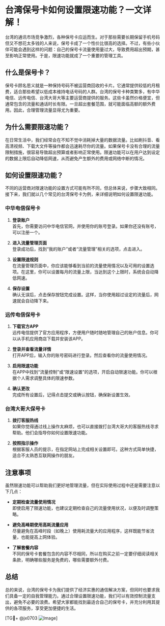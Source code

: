 # 台湾保号卡如何设置限速功能？一文详解！

台湾的通讯市场竞争激烈，各种保号卡应运而生。对于那些需要长期保留手机号码但又不想花太多钱的人来说，保号卡成了一个性价比很高的选择。不过，有些小伙伴可能会遇到这样的问题：自己的保号卡流量使用量过大，导致费用超出预期，甚至影响正常使用。于是，限速功能就成了一个重要的管理工具。

## 什么是保号卡？

保号卡顾名思义就是一种保持号码不被运营商回收的卡片。它通常提供较低的月租费，适合那些希望以低成本维持电话号码的人群。台湾的保号卡种类繁多，有中华电信、远传电信、台湾大哥大等主要运营商提供的服务。这些卡虽然价格便宜，但通常包含的流量和通话时长有限。一旦超出套餐范围，就可能面临高额的额外费用。因此，合理管理流量显得尤为重要。

## 为什么需要限速功能？

在日常生活中，我们经常会在不知不觉中消耗掉大量的数据流量。比如刷抖音、看高清视频、下载大文件等操作都会迅速耗尽你的流量。如果保号卡没有合理的流量限制措施，很容易导致超出预算或者影响正常使用。限速功能可以在用户达到设定的数据上限后自动降低网速，从而避免产生额外的费用或网络中断的情况。

## 如何设置限速功能？

不同的运营商对限速功能的设置方式可能有所不同，但总体来说，步骤大致相同。接下来，我们就以几个常见的台湾保号卡为例，来详细说明如何设置限速功能。

### 中华电信保号卡

1. **登录账户**  
   首先，你需要访问中华电信官网，并使用你的账号登录。如果你还没有账号，可以注册一个。

2. **进入流量管理页面**  
   登录成功后，找到“我的账户”或者“流量管理”相关的选项，点击进入。

3. **设置限速规则**  
   在流量管理页面中，你应该能够看到当前的流量使用情况以及可用的设置选项。在这里，你可以设置每月的流量上限，当达到这个上限时，系统会自动降低网速。

4. **保存设置**  
   确认无误后，点击保存按钮完成设置。这样，当你使用超过设定的流量后，网速就会自动降下来。

### 远传电信保号卡

1. **下载官方APP**  
   远传电信提供了官方应用程序，方便用户随时随地管理自己的账户信息。你可以从手机应用商店下载并安装该APP。

2. **登录并查看流量详情**  
   打开APP后，输入你的账号密码进行登录。然后查看你的流量使用情况。

3. **启用限速功能**  
   在APP中找到“流量控制”或“限速设置”的选项，开启自动限速功能。你可以根据个人需求调整具体的限速参数。

4. **确认更改**  
   完成所有设置后，记得点击提交或确认按钮，确保新设置生效。

### 台湾大哥大保号卡

1. **拨打客服热线**  
   如果你觉得通过线上操作太麻烦，也可以直接拨打台湾大哥大的客服热线寻求帮助。他们会指导你如何设置限速功能。

2. **按照指示操作**  
   根据客服人员的提示，在指定网站上完成相关设置即可。这种方式简单快捷，适合不太熟悉互联网操作的朋友。

## 注意事项

虽然限速功能可以帮助我们更好地管理流量，但在实际使用过程中还是需要注意以下几点：

- **定期检查流量使用情况**  
  即使启用了限速功能，也建议定期检查自己的流量使用状况，以便及时调整策略。

- **避免高峰期使用高耗流量应用**  
  尽量避免在高峰时段（如晚上）使用耗流量大的应用程序，这样既能节省流量，也能提高上网体验。

- **了解套餐内容**  
  不同的保号卡套餐包含的内容不尽相同，所以在购买之前一定要仔细阅读相关条款，明确哪些服务是免费的，哪些需要额外付费。

## 总结

总的来说，台湾的保号卡为我们提供了经济实惠的通信解决方案，但同时也要求我们具备一定的自我管理能力。通过合理设置限速功能，我们可以有效控制流量支出，避免不必要的浪费。希望大家都能找到最适合自己的保号卡，并充分利用其提供的各项服务，享受更加便捷的生活。

[TG💪+ @jx0703 ![Image](https://github.com/user-attachments/assets/dbca1d08-cadb-493c-b0ec-ad6f7a83f270)]